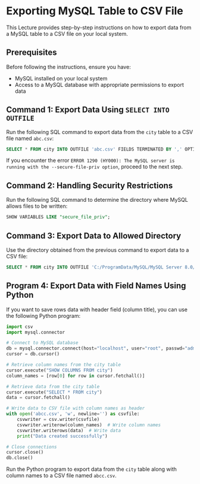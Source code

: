 # Exporting MySQL Table to CSV File

This Lecture provides step-by-step instructions on how to export data from a MySQL table to a CSV file on your local system.

## Prerequisites

Before following the instructions, ensure you have:
- MySQL installed on your local system
- Access to a MySQL database with appropriate permissions to export data

## Command 1: Export Data Using `SELECT INTO OUTFILE`

Run the following SQL command to export data from the `city` table to a CSV file named `abc.csv`:

```sql
SELECT * FROM city INTO OUTFILE 'abc.csv' FIELDS TERMINATED BY ',' OPTIONALLY ENCLOSED BY '"' LINES TERMINATED BY '\n';
```

If you encounter the error `ERROR 1290 (HY000): The MySQL server is running with the --secure-file-priv option`, proceed to the next step.

## Command 2: Handling Security Restrictions

Run the following SQL command to determine the directory where MySQL allows files to be written:

```sql
SHOW VARIABLES LIKE "secure_file_priv";
```

## Command 3: Export Data to Allowed Directory

Use the directory obtained from the previous command to export data to a CSV file:

```sql
SELECT * FROM city INTO OUTFILE 'C:/ProgramData/MySQL/MySQL Server 8.0/Uploads/abc.csv' FIELDS TERMINATED BY ',' OPTIONALLY ENCLOSED BY '"' LINES TERMINATED BY '\n';
```

## Program 4: Export Data with Field Names Using Python

If you want to save rows data with header field (column title), you can use the following Python program:

```python
import csv
import mysql.connector

# Connect to MySQL database
db = mysql.connector.connect(host="localhost", user="root", passwd="admin", db="world")
cursor = db.cursor()

# Retrieve column names from the city table
cursor.execute("SHOW COLUMNS FROM city")  
column_names = [row[0] for row in cursor.fetchall()]

# Retrieve data from the city table
cursor.execute("SELECT * FROM city")
data = cursor.fetchall()

# Write data to CSV file with column names as header
with open('abcc.csv', 'w', newline='') as csvfile:
    csvwriter = csv.writer(csvfile)
    csvwriter.writerow(column_names)  # Write column names
    csvwriter.writerows(data)  # Write data
    print("Data created successfully")

# Close connections
cursor.close()
db.close()
```

Run the Python program to export data from the `city` table along with column names to a CSV file named `abcc.csv`.
